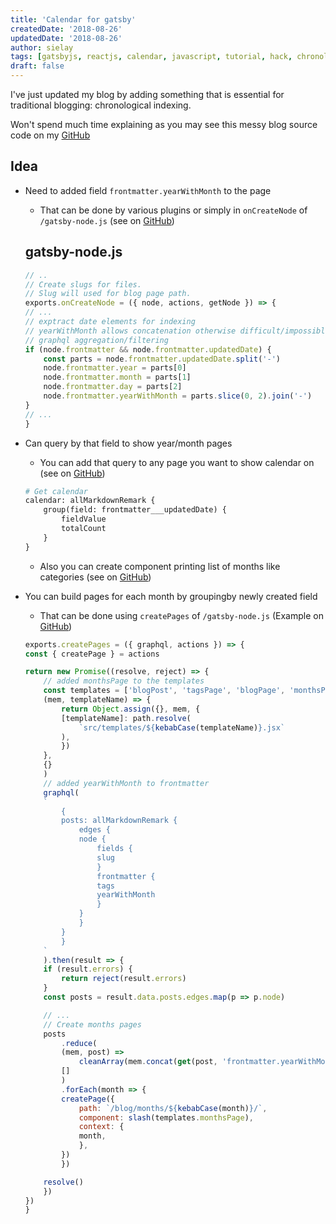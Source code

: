```yaml
---
title: 'Calendar for gatsby'
createdDate: '2018-08-26'
updatedDate: '2018-08-26'
author: sielay
tags: [gatsbyjs, reactjs, calendar, javascript, tutorial, hack, chronology, indexing, graphql]
draft: false
---
```


I've just updated my blog by adding something that is essential for traditional blogging:
chronological indexing.

Won't spend much time explaining as you may see this messy blog source code on
my [GitHub](https://github.com/sielay/sielay.com)

## Idea

 * Need to added field `frontmatter.yearWithMonth` to the page
    * That can be done by various plugins or simply in `onCreateNode` of `/gatsby-node.js` (see on [GitHub](https://github.com/sielay/sielay.com/blob/master/gatsby-node.js#L33))
    ## gatsby-node.js
    ```javascript
    // ..
    // Create slugs for files.
    // Slug will used for blog page path.
    exports.onCreateNode = ({ node, actions, getNode }) => {
    // ...
    // exptract date elements for indexing
    // yearWithMonth allows concatenation otherwise difficult/impossible while
    // graphql aggregation/filtering
    if (node.frontmatter && node.frontmatter.updatedDate) {
        const parts = node.frontmatter.updatedDate.split('-')
        node.frontmatter.year = parts[0]
        node.frontmatter.month = parts[1]
        node.frontmatter.day = parts[2]
        node.frontmatter.yearWithMonth = parts.slice(0, 2).join('-')
    }
    // ...
    }
    ```
 * Can query by that field to show year/month pages
    * You can add that query to any page you want to show calendar on (see on [GitHub](https://github.com/sielay/sielay.com/blob/master/src/templates/blog-page.jsx#L16))
    ```graphql
    # Get calendar
    calendar: allMarkdownRemark {
        group(field: frontmatter___updatedDate) {
            fieldValue
            totalCount
        }
    }
    ```
    * Also you can create component printing list of months like categories (see on [GitHub](https://github.com/sielay/sielay.com/blob/master/src/components/Calendar.jsx))
 * You can build pages for each month by groupingby newly created field
    * That can be done using `createPages` of `/gatsby-node.js` (Example on [GitHub](https://github.com/sielay/sielay.com/blob/master/gatsby-node.js#L126))

    ```javascript
    exports.createPages = ({ graphql, actions }) => {
    const { createPage } = actions

    return new Promise((resolve, reject) => {
        // added monthsPage to the templates
        const templates = ['blogPost', 'tagsPage', 'blogPage', 'monthsPage'].reduce(
        (mem, templateName) => {
            return Object.assign({}, mem, {
            [templateName]: path.resolve(
                `src/templates/${kebabCase(templateName)}.jsx`
            ),
            })
        },
        {}
        )
        // added yearWithMonth to frontmatter
        graphql(
        `
            {
            posts: allMarkdownRemark {
                edges {
                node {
                    fields {
                    slug
                    }
                    frontmatter {
                    tags
                    yearWithMonth
                    }
                }
                }
            }
            }
        `
        ).then(result => {
        if (result.errors) {
            return reject(result.errors)
        }
        const posts = result.data.posts.edges.map(p => p.node)

        // ...
        // Create months pages
        posts
            .reduce(
            (mem, post) =>
                cleanArray(mem.concat(get(post, 'frontmatter.yearWithMonth'))),
            []
            )
            .forEach(month => {
            createPage({
                path: `/blog/months/${kebabCase(month)}/`,
                component: slash(templates.monthsPage),
                context: {
                month,
                },
            })
            })

        resolve()
        })
    })
    }
    ```

